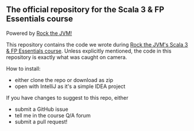 
## The official repository for the Scala 3 & FP Essentials course

Powered by [Rock the JVM!](rockthejvm.com)

This repository contains the code we wrote during  [Rock the JVM's Scala 3 & FP Essentials course](https://rockthejvm.com/course/scala). Unless explicitly mentioned, the code in this repository is exactly what was caught on camera.

How to install:
- either clone the repo or download as zip
- open with IntelliJ as it's a simple IDEA project

If you have changes to suggest to this repo, either
- submit a GitHub issue
- tell me in the course Q/A forum
- submit a pull request!
